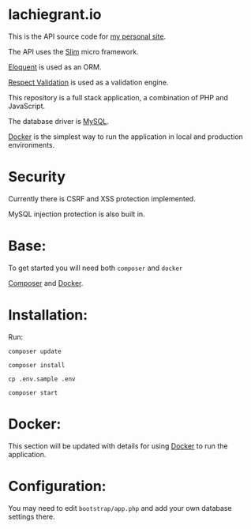 lachiegrant.io
=

This is the API source code for [my personal site](http://www.lachiegrant.io).

The API uses the [Slim](https://www.slimframework.com/) micro framework. 

[Eloquent](https://laravel.com/docs/8.x/eloquent) is used as an ORM. 

[Respect Validation](https://github.com/Respect/Validation) is used as a validation engine.

This repository is a full stack application, a combination of PHP and JavaScript.

The database driver is [MySQL](https://www.mysql.com/).

[Docker](https://www.docker.com) is the simplest way to run the application in local and production environments.

Security
=
Currently there is CSRF and XSS protection implemented.

MySQL injection protection is also built in.

Base:
=
To get started you will need both `composer` and `docker`

[Composer](https://getcomposer.org/) and [Docker](http://www.docker.com/).

Installation:
=
Run:

`composer update` 

`composer install` 

`cp .env.sample .env`

`composer start`

Docker:
=
This section will be updated with details for using [Docker](https://www.docker.com/) to run the application.

Configuration:
=
You may need to edit `bootstrap/app.php` and add your own database settings there.
